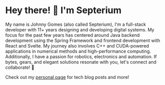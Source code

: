 Hey there! 👋 I'm Septerium
=============================

My name is Johnny Gomes (also called Septerium), I'm a full-stack developer with 11+ years designing and developing digital systems. My focus for the past few years has centered around Java backend development using the Spring Framework and frontend development with React and Svelte. My journey also involves C++ and CUDA-powered applications in numerical methods and high-performance computing. Additionally, I have a passion for robotics, electronics and automation. If bytes, gears, and elegant solutions resonate with you, let's connect and collaborate! 🚀

Check out my [personal page](https://johnnysn.com) for tech blog posts and more!
